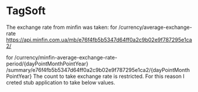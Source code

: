 # TagSoft

The exchange rate from minfin was taken: 
for /currency/average-exchange-rate 
https://api.minfin.com.ua/mb/e76f4fb5b5347d64ff0a2c9b02e9f787295e1ca2/

for /currency/minfin-average-exchange-rate-period/{dayPointMonthPointYear}
/summary/e76f4fb5b5347d64ff0a2c9b02e9f787295e1ca2/{dayPointMonthPointYear}
The count to take exchange rate is restricted. For this reason I creted stub application to take below values.

